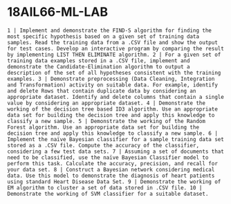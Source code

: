 # 18AIL66-ML-LAB
``
1 | Implement and demonstrate the FIND-S algorithm for finding the most specific hypothesis based on a given set of training data samples. Read the training data from a .CSV file and show the output for test cases. Develop an interactive program by comparing the result by implementing LIST THEN ELIMINATE algorithm.
2 | For a given set of training data examples stored in a .CSV file, implement and demonstrate the Candidate-Elimination algorithm to output a description of the set of all hypotheses consistent with the training examples.
3 | Demonstrate preprocessing (Data Cleaning, Integration and Transformation) activity on suitable data. For example, identify and delete Rows that contain duplicate data by considering an appropriate dataset. Identify and delete columns that contain a single value by considering an appropriate dataset.
4 | Demonstrate the working of the decision tree based ID3 algorithm. Use an appropriate data set for building the decision tree and apply this knowledge to classify a new sample.
5 | Demonstrate the working of the Random Forest algorithm. Use an appropriate data set for building the decision tree and apply this knowledge to classify a new sample.
6 | Implement the naïve Bayesian classifier for a sample training data set stored as a .CSV file. Compute the accuracy of the classifier, considering a few test data sets.
7 | Assuming a set of documents that need to be classified, use the naïve Bayesian Classifier model to perform this task. Calculate the accuracy, precision, and recall for your data set.
8 | Construct a Bayesian network considering medical data. Use this model to demonstrate the diagnosis of heart patients using standard Heart Disease Data Set.
9 | Demonstrate the working of EM algorithm to cluster a set of data stored in .CSV file.
10 | Demonstrate the working of SVM classifier for a suitable dataset.
``

